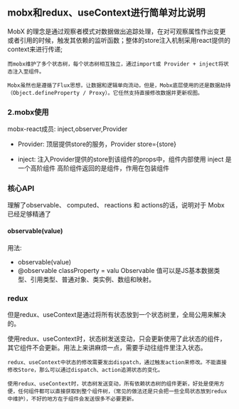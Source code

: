 ## mobx和redux、useContext进行简单对比说明
MobX 的理念是通过观察者模式对数据做出追踪处理，在对可观察属性作出变更或者引用的时候，触发其依赖的监听函数；整体的store注入机制采用react提供的context来进行传递;

```
而mobx维护了多个状态树，每个状态树相互独立，通过import或 Provider + inject将状态注入至组件。

Mobx虽然也是遵循了Flux思想，让数据和逻辑单向流动，但是，Mobx底层使用的还是数据劫持（Object.defineProperty / Proxy）。它任然支持直接修改数据并更新视图。
```
### 2.mobx使用
mobx-react成员: inject,observer,Provider

* Provider: 顶层提供store的服务，Provider store={store}

* inject: 注入Provider提供的store到该组件的props中，组件内部使用
inject 是一个高阶组件 高阶组件返回的是组件，作用在包装组件

### 核心API
理解了observable、 computed、 reactions 和 actions的话，说明对于 Mobx 已经足够精通了

####  observable(value)
用法:
+ observable(value)
+ @observable classProperty = valu
Observable 值可以是JS基本数据类型、引用类型、普通对象、类实例、数组和映射。

### redux
但是redux、useContext是通过将所有状态放到一个状态树里，全局公用来解决的。

使用redux、useContext时，状态树发送变动，只会更新使用了此状态的组件，其它组件不会更新。用法上来讲麻烦一点，需要手动往组件里注入状态。
```
redux、useContext中状态的修改需要发出dispatch，通过触发action来修改。不能直接修改Store，那么可以通过dispatch、action追溯状态的变化。

使用redux、useContext时，状态树发送变动，所有依赖状态树的组件更新，好处是使用方便，任何组件都可以直接获取到整个组件树，（常见的做法还是只会把一些全局状态放到redux中维护），不好的地方在于组件会发送很多不必要更新。
```
